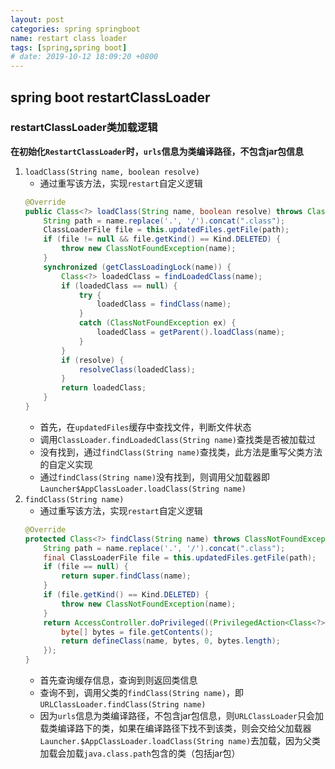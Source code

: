 ```yaml
---
layout: post
categories: spring springboot
name: restart class loader
tags: [spring,spring boot]
# date: 2019-10-12 18:09:20 +0800
---
```

## spring boot restartClassLoader
### restartClassLoader类加载逻辑
**在初始化`RestartClassLoader`时，`urls`信息为类编译路径，不包含jar包信息**
1. `loadClass(String name, boolean resolve)`
    - 通过重写该方法，实现`restart`自定义逻辑
    ```java
    @Override
	public Class<?> loadClass(String name, boolean resolve) throws ClassNotFoundException {
		String path = name.replace('.', '/').concat(".class");
		ClassLoaderFile file = this.updatedFiles.getFile(path);
		if (file != null && file.getKind() == Kind.DELETED) {
			throw new ClassNotFoundException(name);
		}
		synchronized (getClassLoadingLock(name)) {
			Class<?> loadedClass = findLoadedClass(name);
			if (loadedClass == null) {
				try {
					loadedClass = findClass(name);
				}
				catch (ClassNotFoundException ex) {
					loadedClass = getParent().loadClass(name);
				}
			}
			if (resolve) {
				resolveClass(loadedClass);
			}
			return loadedClass;
		}
	}
    ```
    - 首先，在`updatedFiles`缓存中查找文件，判断文件状态
    - 调用`ClassLoader.findLoadedClass(String name)`查找类是否被加载过
    - 没有找到，通过`findClass(String name)`查找类，此方法是重写父类方法的自定义实现
    - 通过`findClass(String name)`没有找到，则调用父加载器即`Launcher$AppClassLoader.loadClass(String name)`
2. `findClass(String name)`
    - 通过重写该方法，实现`restart`自定义逻辑
    ```java
    @Override
	protected Class<?> findClass(String name) throws ClassNotFoundException {
		String path = name.replace('.', '/').concat(".class");
		final ClassLoaderFile file = this.updatedFiles.getFile(path);
		if (file == null) {
			return super.findClass(name);
		}
		if (file.getKind() == Kind.DELETED) {
			throw new ClassNotFoundException(name);
		}
		return AccessController.doPrivileged((PrivilegedAction<Class<?>>) () -> {
			byte[] bytes = file.getContents();
			return defineClass(name, bytes, 0, bytes.length);
		});
	}
    ```
    - 首先查询缓存信息，查询到则返回类信息
    - 查询不到，调用父类的`findClass(String name)`，即`URLClassLoader.findClass(String name)`
    - 因为`urls`信息为类编译路径，不包含jar包信息，则`URLClassLoader`只会加载类编译路下的类，如果在编译路径下找不到该类，则会交给父加载器`Launcher.$AppClassLoader.loadClass(String name)`去加载，因为父类加载会加载`java.class.path`包含的类（包括jar包）

